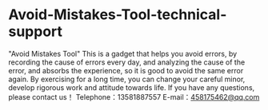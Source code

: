 # Avoid-Mistakes-Tool-technical-support
"Avoid Mistakes Tool"  This is a gadget that helps you avoid errors, by recording the cause of errors every day, and analyzing the cause of the error, and absorbs the experience, so it is good to avoid the same error again. By exercising for a long time, you can change your careful minor, develop rigorous work and attitude towards life.
If you have any questions, please contact us！
Telephone：13581887557    E-mail：458175462@qq.com
